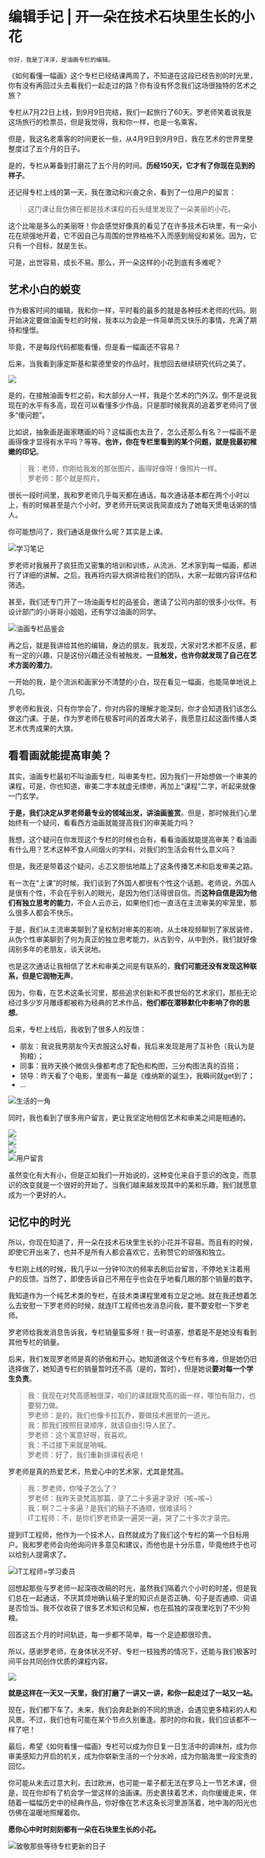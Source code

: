 # 编辑手记 | 开一朵在技术石块里生长的小花

    你好，我是丁洋洋，是油画专栏的编辑。

《如何看懂一幅画》这个专栏已经结课两周了，不知道在这段已经告别的时光里，你有没有再回过头去看我们一起走过的路？你有没有怀念我们这场很独特的艺术之旅？

专栏从7月22日上线，到9月9日完结，我们一起旅行了60天。罗老师笑着说我是这场旅行的检票员，但是我觉得，我和你一样，也是一名乘客。

但是，我这名老乘客的时间更长一些，从4月9日到9月9日，我在艺术的世界里整整度过了五个月的日子。

是的，专栏从筹备到打磨花了五个月的时间。**历经150天，它才有了你现在见到的样子**。

还记得专栏上线的第一天，我在激动和兴奋之余，看到了一位用户的留言：

> 这门课让我仿佛在都是技术课程的石头缝里发现了一朵美丽的小花。

这个比喻是多么的美丽呀！你会感觉好像真的看见了在许多技术石块里，有一朵小花在顽强地开着，它不因自己与周围的世界格格不入而感到局促和紧张。因为，它只有一个目标，就是生长。

可是，出世容易，成长不易。那么，开一朵这样的小花到底有多难呢？

## 艺术小白的蜕变

作为极客时间的编辑，我和你一样，平时看的最多的就是各种技术老师的代码。刚开始决定要做油画专栏的时候，我本以为会是一件简单而又快乐的事情，充满了期待和憧憬。

毕竟，不是每段代码都能看懂，但是看一幅画还不容易？

后来，当我看到康定斯基和蒙德里安的作品时，我想回去继续研究代码之美了。

![](https://static001.geekbang.org/resource/image/10/b6/103f1ccca9012yy32402c00b5591a3b6.jpeg)

是的，在接触油画专栏之前，和大部分人一样，我是个艺术的门外汉。倒不是说我现在的水平有多高，现在可以看懂多少作品，只是那时候我真的追着罗老师问了很多“傻问题”。

比如说，抽象画是画家瞎画的吗？这幅画也太丑了，怎么还那么有名？一幅画不是画得像才显得有水平吗？等等。**也许，你在专栏里看到的某个问题，就是我最初稚嫩的印记**。

> 我：老师，你刚给我发的那张图片，画得好像呀！像照片一样。  
> 罗老师：那个就是照片。

很长一段时间里，我和罗老师几乎每天都在通话，每次通话基本都在两个小时以上，有的时候甚至是六个小时。罗老师开玩笑说我简直成为了她每天煲电话粥的情人。

你可能想问了，我们通话是做什么呢？其实是上课。

![](https://static001.geekbang.org/resource/image/b3/9f/b333f531cd3f5d01079cf3f44937d99f.jpeg "学习笔记")

罗老师对我展开了疯狂而又密集的培训和训练，从流派、艺术家到每一幅画，都进行了详细的讲解。之后，我再将内容大纲讲给我们的团队，大家一起做内容评估和筛选。

甚至，我们还专门开了一场油画专栏的品鉴会，邀请了公司内部的很多小伙伴。有设计部门的小哥哥小姐姐，还有学过油画的同学。

![](https://static001.geekbang.org/resource/image/8c/24/8c99f48104b2c04800f13b7f87e38a24.jpeg "油画专栏品鉴会")

再之后，就是我讲给其他的编辑，身边的朋友。我发现，大家对艺术都不反感，都有一定的兴趣，只是这份兴趣还没有被触发。**一旦触发，也许你就发现了自己在艺术方面的潜力**。

一开始的我，是个流派和画家分不清楚的小白，现在看见一幅画，也能简单地说上几句。

罗老师和我说，只有你学会了，你对内容的理解才能深刻，你才会知道我们该怎么做这门课。于是，作为罗老师在极客时间的首席大弟子，我愿意扛起这面传播人类艺术优秀成果的大旗。

## 看看画就能提高审美？

其实，油画专栏最初不叫油画专栏，叫审美专栏。因为我们一开始想做一个审美的课程，可是，你也知道，审美二字本就虚无缥缈，再加上“课程”二字，听起来就像一门玄学。

**于是，我们决定从罗老师最专业的领域出发，讲油画鉴赏**。但是，那时候我们心里始终有一个疑问，看看西方油画就能提高我们的审美能力吗？

我想，这个疑问在你发现这个专栏的时候也会有，看看油画就能提高审美？看油画有什么用？艺术这种不食人间烟火的学科，对我们的生活会有什么意义吗？

但是，我还是带着这个疑问，忐忑又胆怯地踏上了这条传播艺术和启发审美之路。

有一次在“上课”的时候，我们谈到了外国人都很有个性这个话题。老师说，外国人是很有个性，不会在乎别人的眼光，是因为他们活得很自信。而**这种自信是因为他们有独立思考的能力**，不会人云亦云，如果他们也一直活在主流审美的牢笼里，那么很多人都会不快乐。

于是，我们从主流审美聊到了皇权制对审美的影响，从土味视频聊到了家居装修，从伪个性审美聊到了何为真正的独立思考能力，从古到今，从中到外，我们就好像阔别多年的老朋友，谈天说地。

也是这次通话让我相信了艺术和审美之间是有联系的，**我们可能还没有发现这种联系，但是它润物无声**。

因为，你看，在艺术这条长河里，那些追求创新和不畏世俗的艺术家们，那些无论经过多少岁月雕琢都被称为经典的艺术作品，**他们都在潜移默化中影响了你的思想**。

后来，专栏上线后，我收到了很多人的反馈：

*   朋友：我说我男朋友今天衣服这么好看，我后来发现是用了互补色（我认为是狗粮）；
*   同事：我昨天换个微信头像都考虑了配色和构图，三分构图法真的百搭；
*   领导：昨天看了个电影，里面有一幕是《维纳斯的诞生》，我瞬间就get到了；
*   …

![](https://static001.geekbang.org/resource/image/3f/b7/3f262ae30f9ab3a0f0fd510598abbdb7.jpeg "生活的一角")

同时，我也看到了很多用户留言，更让我坚定地相信艺术和审美之间是相通的。

![](https://static001.geekbang.org/resource/image/62/17/6234yyffe4d2f1ee58eca1a541032e17.jpg)  
![](https://static001.geekbang.org/resource/image/e2/11/e2c8129749d02356c5aa15267e951111.jpg)  
![](https://static001.geekbang.org/resource/image/88/a5/88f5046d28df945a71946cc5yy1191a5.jpg)  
![](https://static001.geekbang.org/resource/image/8a/af/8ac4635e960dac8722e5yy61a9a59daf.jpg "用户留言")

虽然变化有大有小，但是正如我们一开始说的，这种变化来自于意识的改变，而意识的改变就是一个很好的开始了。当我们越来越发现其中的美和乐趣，我们就愿意成为一个更好的人。

## 记忆中的时光

所以，你现在知道了，开一朵在技术石块里生长的小花并不容易。而且有的时候，即使它开出来了，也并不是所有人都会喜欢它，去称赞它的顽强和独立。

专栏刚上线的时候，我几乎以一分钟10次的频率去刷后台留言，不停地关注着用户的反馈。当然了，即使告诉自己不用在乎也会在乎地看几眼的那个销量的数字。

我知道作为一个纯艺术类的专栏，在技术类课程里难有立足之地。就在我还想着怎么去安慰一下罗老师的时候，就连IT工程师也发消息问我，要不要安慰一下罗老师。

罗老师给我发消息告诉我，专栏销量蛮多呀！我一时语塞，想着是不是她没有看到其他专栏的销量。

后来，我们发现罗老师是真的骄傲和开心。她知道做这个专栏有多难，但是她仍旧选择做了，她知道专栏的销量暂时还不高（是的，暂时），但是她说**要对每一个学生负责**。

> 我：我现在对梵高感触很深，咱们的课就跟梵高的画一样，哪怕有阻力，也要努力做。  
> 罗老师：是的，我们也像卡拉瓦乔，要做技术圈里的一道光。  
> 我：那我们按照目录顺序，就该自由引导人民了。  
> 罗老师：这个寓意好呀，我喜欢。  
> 我：不过接下来就是呐喊。  
> 罗老师：好了，我们重新排课程表吧！

罗老师是真的热爱艺术，热爱心中的艺术家，尤其是梵高。

> 我：罗老师，你嗓子怎么了？  
> 罗老师：我昨天录梵高那篇，录了二十多遍才录好（咳~咳~）  
> 我：啊？二十多遍？是我们的稿子不通顺，很难读吗？  
> IT工程师：不，是你们罗老师录一遍哭一遍，哭了二十多次才录完。

提到IT工程师，他作为一个技术人，自然就成为了我们这个专栏的第一个目标用户。我和罗老师会向他询问许多意见和建议，而他也是十分乐意，毕竟他终于也可以给别人提需求了。

![](https://static001.geekbang.org/resource/image/72/2f/7264d2105315306be12264947e57f92f.jpeg "IT工程师=学习委员")

回想起那些与罗老师一起深夜改稿的时光，虽然我们隔着六个小时的时差，但是我们总在一起通话，不厌其烦地确认稿子里的知识点是否正确、句子是否通顺、词语是否恰当。我不仅收获了很多艺术知识和见解，也在孤独的深夜里吃到了不少狗粮。

回首这五个月的时间轨迹，每一步都不简单，每一个足迹都很珍贵。

所以，感谢罗老师，在身体状况不好、专栏一枝独秀的情况下，还能与我们极客时间平台共同创作优质的课程内容。

![](https://static001.geekbang.org/resource/image/5d/95/5d68e89b4db806d3175c794268de9e95.jpeg)

**就是这样在一天又一天里，我们打磨了一讲又一讲，和你一起走过了一站又一站。**

现在，我们都下车了。未来，我们会奔赴新的不同的旅途，会遇见更多精彩的人和风景。不过，我们也有可能在某个节点久别重逢。那时的你和我，我们应该都不一样了吧！

最后，希望《如何看懂一幅画》专栏可以成为你日复一日生活中的调味剂，成为你审美感知力开启的机关，成为你崭新生活的一个分水岭，成为你脑海里一段宝贵的回忆。

你可能从未去过意大利，去过欧洲，也可能一辈子都无法在罗马上一节艺术课，但是，现在你却有了机会学一堂这样的油画课。历史裹挟着艺术，向你缓缓走来，伴随着一幅幅历史中的经典作品，你好像在艺术这条长河里游荡着，地中海的阳光也仿佛在温暖地照耀着你。

**愿你心中时时刻刻都有一朵在石块里生长的小花。**

![](https://static001.geekbang.org/resource/image/a9/23/a9fc4526a4e8a634f7ca02b5f50dd723.jpeg "致敬那些等待专栏更新的日子")
    